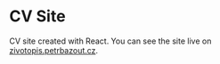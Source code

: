 CV Site
==========
CV site created with React. You can see the site live on [zivotopis.petrbazout.cz](http://zivotopis.petrbazout.cz).
